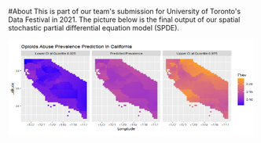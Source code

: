#About
This is part of our team's submission for University of Toronto's Data Festival in 2021. The picture below is the final output of our 
spatial stochastic partial differential equation model (SPDE). 

<img src="https://github.com/alexshumteru/DataFest-2021/blob/main/Cali_prev_plot.png" width="500" height="200">
